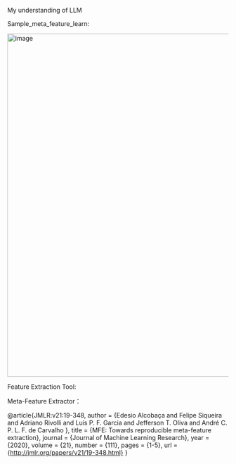 My understanding of LLM

Sample_meta_feature_learn:

<img width="781" alt="image" src="https://github.com/Leon2322155/Lifu-s_Project/assets/147050449/4b6c23b8-f414-4b0f-af29-7be20d224f26">

Feature Extraction Tool:

Meta-Feature Extractor：

@article{JMLR:v21:19-348,
  author  = {Edesio Alcobaça and
             Felipe Siqueira and
             Adriano Rivolli and
             Luís P. F. Garcia and
             Jefferson T. Oliva and
             André C. P. L. F. de Carvalho
  },
  title   = {MFE: Towards reproducible meta-feature extraction},
  journal = {Journal of Machine Learning Research},
  year    = {2020},
  volume  = {21},
  number  = {111},
  pages   = {1-5},
  url     = {http://jmlr.org/papers/v21/19-348.html}
}

